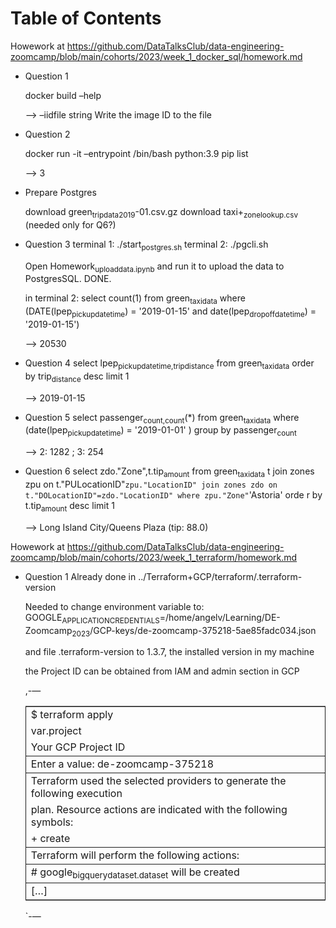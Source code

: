 
# Table of Contents



Howework at
<https://github.com/DataTalksClub/data-engineering-zoomcamp/blob/main/cohorts/2023/week_1_docker_sql/homework.md>

-   Question 1
    
    docker build &#x2013;help
    
    &#x2013;>   &#x2013;iidfile string  Write the image ID to the file

-   Question 2
    
    docker run -it &#x2013;entrypoint /bin/bash python:3.9
    pip list
    
    &#x2013;> 3

-   Prepare Postgres
    
    download green<sub>tripdata</sub><sub>2019</sub>-01.csv.gz
    download taxi+<sub>zone</sub><sub>lookup.csv</sub> (needed only for Q6?)

-   Question 3
    terminal 1: ./start<sub>postgres.sh</sub>
    terminal 2: ./pgcli.sh
    
    Open Homework<sub>upload</sub><sub>data.ipynb</sub> and run it to upload the data to PostgresSQL.
    DONE. 
    
    in terminal 2:
      select count(1) from green<sub>taxi</sub><sub>data</sub> where (DATE(lpep<sub>pickup</sub><sub>datetime</sub>) = '2019-01-15' and date(lpep<sub>dropoff</sub><sub>datetime</sub>) = '2019-01-15')   
    
    &#x2013;> 20530

-   Question 4
    select lpep<sub>pickup</sub><sub>datetime,trip</sub><sub>distance</sub> from green<sub>taxi</sub><sub>data</sub> order by trip<sub>distance</sub> desc limit 1
    
    &#x2013;> 2019-01-15

-   Question 5
    select passenger<sub>count,count</sub>(\*) from green<sub>taxi</sub><sub>data</sub> where (date(lpep<sub>pickup</sub><sub>datetime</sub>) = '2019-01-01' ) group by passenger<sub>count</sub>
    
    &#x2013;> 2: 1282 ; 3: 254

-   Question 6
     select zdo."Zone",t.tip<sub>amount</sub> from green<sub>taxi</sub><sub>data</sub> t join zones zpu on t."PULocationID"`zpu."LocationID" join zones zdo on t."DOLocationID"=zdo."LocationID" where zpu."Zone"`'Astoria' orde
    r by t.tip<sub>amount</sub> desc limit 1
    
    &#x2013;> Long Island City/Queens Plaza (tip: 88.0)

Howework at
<https://github.com/DataTalksClub/data-engineering-zoomcamp/blob/main/cohorts/2023/week_1_terraform/homework.md>

-   Question 1
    Already done in ../Terraform+GCP/terraform/.terraform-version
    
    Needed to change environment variable to:
    GOOGLE<sub>APPLICATION</sub><sub>CREDENTIALS</sub>=/home/angelv/Learning/DE-Zoomcamp<sub>2023</sub>/GCP-keys/de-zoomcamp-375218-5ae85fadc034.json
    
    and file .terraform-version to 1.3.7, the installed version in my machine
    
    the Project ID can be obtained from IAM and admin section in GCP
    
    ,-&#x2014;
    
    <table border="2" cellspacing="0" cellpadding="6" rules="groups" frame="hsides">
    
    
    <colgroup>
    <col  class="org-left" />
    </colgroup>
    <tbody>
    <tr>
    <td class="org-left">$ terraform apply</td>
    </tr>
    
    
    <tr>
    <td class="org-left">var.project</td>
    </tr>
    
    
    <tr>
    <td class="org-left">Your GCP Project ID</td>
    </tr>
    
    <tbody>
    <tr>
    </tr>
    </tbody>
    
    
    <tr>
    <td class="org-left">Enter a value: de-zoomcamp-375218</td>
    </tr>
    
    <tbody>
    <tr>
    </tr>
    </tbody>
    
    <tbody>
    <tr>
    </tr>
    </tbody>
    
    
    <tr>
    <td class="org-left">Terraform used the selected providers to generate the following execution</td>
    </tr>
    
    
    <tr>
    <td class="org-left">plan. Resource actions are indicated with the following symbols:</td>
    </tr>
    
    
    <tr>
    <td class="org-left">+ create</td>
    </tr>
    
    <tbody>
    <tr>
    </tr>
    </tbody>
    
    
    <tr>
    <td class="org-left">Terraform will perform the following actions:</td>
    </tr>
    
    <tbody>
    <tr>
    </tr>
    </tbody>
    
    
    <tr>
    <td class="org-left"># google<sub>bigquery</sub><sub>dataset.dataset</sub> will be created</td>
    </tr>
    
    <tbody>
    <tr>
    </tr>
    </tbody>
    
    
    <tr>
    <td class="org-left">[&#x2026;]</td>
    </tr>
    </tbody>
    </table>
    
    \`-&#x2014;

